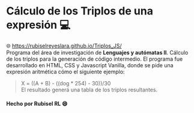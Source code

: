 # Cálculo de los Triplos de una expresión :computer:
:globe_with_meridians: https://rubiselreyeslara.github.io/Triplos_JS/ <br>
Programa del área de investigación de **Lenguajes y autómatas II**. Cálculo de los triplos para la generación de código intermedio.
El programa fue desarrollado en HTML, CSS y Javascript Vanilla, donde se pide una expresión aritmética cómo el siguiente ejemplo:
> X = ((A + B) - ((dog * 254) - 30))/30 <br>
El resultado generá una tabla de los triplos resultantes.

#### Hecho por Rubisel RL :smile:
